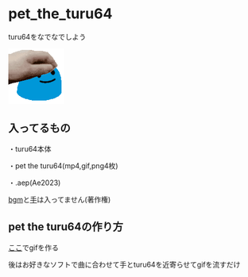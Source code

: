 # pet_the_turu64
turu64をなでなでしよう

![image](pet_the_turu64/footage/pet.gif)

## 入ってるもの

・turu64本体

・pet the turu64(mp4,gif,png4枚)

・.aep(Ae2023)

[bgm](https://youtu.be/waKumDkYrDY?t=114)と[手](https://media.istockphoto.com/id/178565230/ja/%E3%82%B9%E3%83%88%E3%83%83%E3%82%AF%E3%83%95%E3%82%A9%E3%83%88/%E7%B5%B6%E7%B8%81%E9%9B%84%E6%89%8B%E3%82%92%E7%A4%BA%E3%81%99%E6%95%B0%E5%AD%97-5.jpg?s=612x612&w=0&k=20&c=9808dw4T4gNEI5_LO9NG6JSVdLZI1WBhP-3fRbBIUVc=)は入ってません(著作権)

## pet the turu64の作り方

[ここ](https://benisland.neocities.org/petpet/)でgifを作る

後はお好きなソフトで曲に合わせて手とturu64を近寄らせてgifを流すだけ

